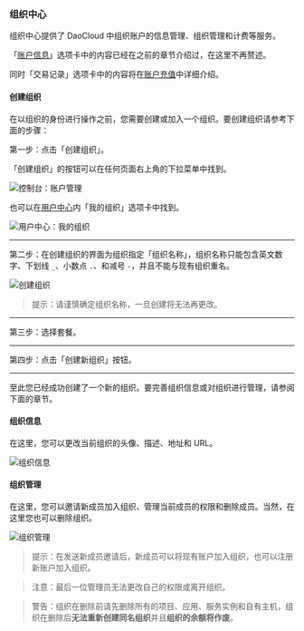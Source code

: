 ### 组织中心

组织中心提供了 DaoCloud 中组织账户的信息管理、组织管理和计费等服务。

「[账户信息](account.md)」选项卡中的内容已经在之前的章节介绍过，在这里不再赘述。

同时「交易记录」选项卡中的内容将在[账户充值](payment.md)中详细介绍。

#### 创建组织

在以组织的身份进行操作之前，您需要创建或加入一个组织。要创建组织请参考下面的步骤：

第一步：点击「创建组织」。

「创建组织」的按钮可以在任何页面右上角的下拉菜单中找到。

![控制台：账户管理](/img/screenshots/features/settings/organization/dashboard-new.png)

也可以在[用户中心](profile.md)内「我的组织」选项卡中找到。

![用户中心：我的组织](/img/screenshots/features/settings/organization/user-profile-new.png)

---

<!-- FIXME: 与界面统一 -->

第二步：在创建组织的界面为组织指定「组织名称」，组织名称只能包含英文数字、下划线 `_`、小数点 `.`、和减号 `-`，并且不能与现有组织重名。

![创建组织](/img/screenshots/features/settings/organization/new.png)

> 提示：请谨慎确定组织名称，一旦创建将无法再更改。

---

第三步：选择套餐。

---

第四步：点击「创建新组织」按钮。

---

至此您已经成功创建了一个新的组织。要完善组织信息或对组织进行管理，请参阅下面的章节。

#### 组织信息

在这里，您可以更改当前组织的头像、描述、地址和 URL。

![组织信息](/img/screenshots/features/settings/organization/info.png)

#### 组织管理

在这里，您可以邀请新成员加入组织、管理当前成员的权限和删除成员。当然，在这里您也可以删除组织。

![组织管理](/img/screenshots/features/settings/organization/management.png)

> 提示：在发送新成员邀请后，新成员可以将现有账户加入组织，也可以注册新账户加入组织。

> 注意：最后一位管理员无法更改自己的权限或离开组织。

> 警告：组织在删除前请先删除所有的项目、应用、服务实例和自有主机，组织在删除后**无法重新创建同名组织**并且**组织的余额将作废**。
